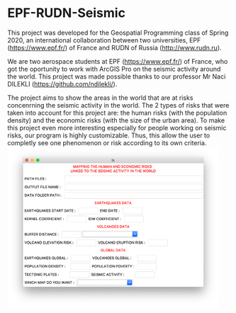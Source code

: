 # EPF-RUDN-Seismic

This project was developed for the Geospatial Programming class of Spring 2020, an international collaboration between two universities, EPF (https://www.epf.fr/) of France and RUDN of Russia (http://www.rudn.ru). 

We are two aerospace students at EPF (https://www.epf.fr/) of France, who got the oportunity to work with ArcGIS Pro on the seismic activity around the world. This project was made possible thanks to our professor Mr Naci DILEKLI (https://github.com/ndilekli/).

The project aims to show the areas in the world that are at risks concenrning the seismic activity in the world. The 2 types of risks that were taken into account for this project are: the human risks (with the population density) and the economic risks (with the size of the urban area). To make this project even more interesting especially for people working on seismic risks, our program is highly customizable. Thus, this allow the user to completly see one phenomenon or risk according to its own criteria. 
![Image description](Window.png)
